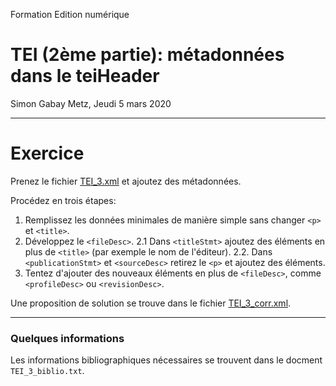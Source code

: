 Formation Edition numérique

# TEI (2ème partie): métadonnées dans le teiHeader

Simon Gabay
Metz, Jeudi 5 mars 2020

---
# Exercice

Prenez le fichier [TEI_3.xml](XXX) et ajoutez des métadonnées.

Procédez en trois étapes:
1. Remplissez les données minimales de manière simple sans changer ```<p>``` et ```<title>```.
2. Développez le ```<fileDesc>```.
	2.1 Dans ```<titleStmt>``` ajoutez des éléments en plus de ```<title>``` (par exemple le nom de l'éditeur).
	2.2. Dans ```<publicationStmt>``` et ```<sourceDesc>``` retirez le ```<p>``` et ajoutez des éléments.
4. Tentez d'ajouter des nouveaux éléments en plus de  ```<fileDesc>```, comme ```<profileDesc>``` ou ```<revisionDesc>```.

Une proposition de solution se trouve dans le fichier [TEI_3_corr.xml](XXX).

---

### Quelques informations

Les informations bibliographiques nécessaires se trouvent dans le docment ```TEI_3_biblio.txt```.

